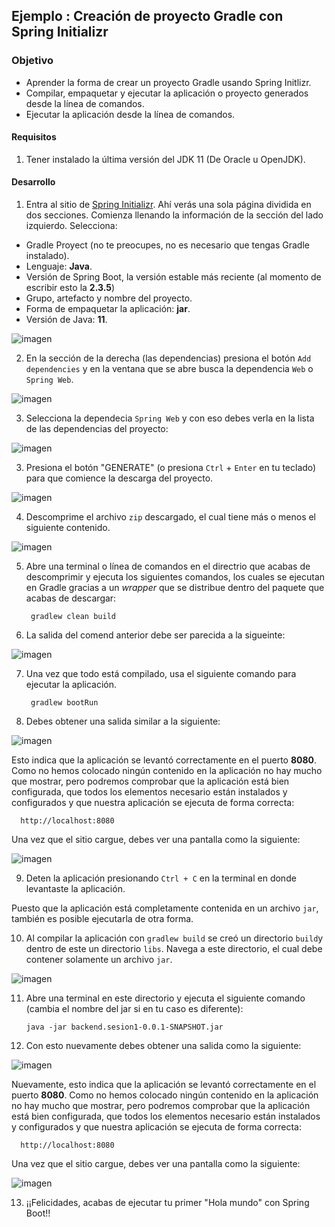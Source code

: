 ## Ejemplo : Creación de proyecto Gradle con Spring Initializr

### Objetivo
- Aprender la forma de crear un proyecto Gradle usando Spring Initlizr.
- Compilar, empaquetar y ejecutar la aplicación o proyecto generados desde la línea de comandos.
- Ejecutar la aplicación desde la línea de comandos.

#### Requisitos
1. Tener instalado la última versión del JDK 11 (De Oracle u OpenJDK).

#### Desarrollo

1. Entra al sitio de [Spring Initializr](https://start.spring.io/). Ahí verás una sola página dividida en dos secciones. Comienza llenando la información de la sección del lado izquierdo. Selecciona:
  - Gradle Proyect (no te preocupes, no es necesario que tengas Gradle instalado).
  - Lenguaje: **Java**.
  - Versión de Spring Boot, la versión estable más reciente (al momento de escribir esto la **2.3.5**)
  - Grupo, artefacto y nombre del proyecto.
  - Forma de empaquetar la aplicación: **jar**.
  - Versión de Java: **11**.

![imagen](img/img_01.png)

2. En la sección de la derecha (las dependencias) presiona el botón `Add dependencies` y en la ventana que se abre busca la dependencia `Web` o `Spring Web`.

![imagen](img/img_05.png)

3. Selecciona la dependecia `Spring Web` y con eso debes verla en la lista de las dependencias del proyecto:

![imagen](img/img_06.png)

3. Presiona el botón "GENERATE" (o presiona `Ctrl` + `Enter` en tu teclado) para que comience la descarga del proyecto.

![imagen](img/img_02.png)

4. Descomprime el archivo `zip` descargado, el cual tiene más o menos el siguiente contenido.

![imagen](img/img_04.png)

5. Abre una terminal o línea de comandos en el directrio que acabas de descomprimir y ejecuta los siguientes comandos, los cuales se ejecutan en Gradle gracias a un *wrapper* que se distribue dentro del paquete que acabas de descargar:

        gradlew clean build
      
6. La salida del comend anterior debe ser parecida a la sigueinte:

![imagen](img/img_07.png)

7. Una vez que todo está compilado, usa el siguiente comando para ejecutar la aplicación. 

        gradlew bootRun
        
8. Debes obtener una salida similar a la siguiente:

![imagen](img/img_08.png)

Esto indica que la aplicación se levantó correctamente en el puerto **8080**. Como no hemos colocado ningún contenido en la aplicación no hay mucho que mostrar, pero podremos comprobar que la aplicación está bien configurada, que todos los elementos necesario están instalados y configurados y que nuestra aplicación se ejecuta de forma correcta:

      http://localhost:8080
      
Una vez que el sitio cargue, debes ver una pantalla como la siguiente:

![imagen](img/img_09.png)

9. Deten la aplicación presionando `Ctrl + C` en la terminal en donde levantaste la aplicación.

Puesto que la aplicación está completamente contenida en un archivo `jar`, también es posible ejecutarla de otra forma.

10. Al compilar la aplicación con `gradlew build` se creó un directorio `build`y dentro de este un directorio `libs`. Navega a este directorio, el cual debe contener solamente un archivo `jar`.

![imagen](img/img_10.png)

11. Abre una terminal en este directorio y ejecuta el siguiente comando (cambia el nombre del jar si en tu caso es diferente):

        java -jar backend.sesion1-0.0.1-SNAPSHOT.jar
        
12. Con esto nuevamente debes obtener una salida como la siguiente:

![imagen](img/img_11.png)

Nuevamente, esto indica que la aplicación se levantó correctamente en el puerto **8080**. Como no hemos colocado ningún contenido en la aplicación no hay mucho que mostrar, pero podremos comprobar que la aplicación está bien configurada, que todos los elementos necesario están instalados y configurados y que nuestra aplicación se ejecuta de forma correcta:

      http://localhost:8080
      
Una vez que el sitio cargue, debes ver una pantalla como la siguiente:

![imagen](img/img_09.png)

13. ¡¡Felicidades, acabas de ejecutar tu primer "Hola mundo" con Spring Boot!!
